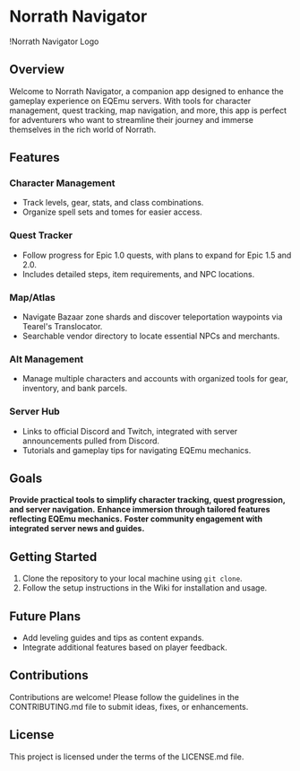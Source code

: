 # Norrath Navigator

!Norrath Navigator Logo

## Overview
Welcome to Norrath Navigator, a companion app designed to enhance the gameplay experience on EQEmu servers. With tools for character management, quest tracking, map navigation, and more, this app is perfect for adventurers who want to streamline their journey and immerse themselves in the rich world of Norrath.

## Features
### Character Management
- Track levels, gear, stats, and class combinations.
- Organize spell sets and tomes for easier access.

### Quest Tracker
- Follow progress for Epic 1.0 quests, with plans to expand for Epic 1.5 and 2.0.
- Includes detailed steps, item requirements, and NPC locations.

### Map/Atlas
- Navigate Bazaar zone shards and discover teleportation waypoints via Tearel's Translocator.
- Searchable vendor directory to locate essential NPCs and merchants.

### Alt Management
- Manage multiple characters and accounts with organized tools for gear, inventory, and bank parcels.

### Server Hub
- Links to official Discord and Twitch, integrated with server announcements pulled from Discord.
- Tutorials and gameplay tips for navigating EQEmu mechanics.

## Goals
**Provide practical tools to simplify character tracking, quest progression, and server navigation.**
**Enhance immersion through tailored features reflecting EQEmu mechanics.**
**Foster community engagement with integrated server news and guides.**

## Getting Started
1. Clone the repository to your local machine using `git clone`.
2. Follow the setup instructions in the Wiki for installation and usage.

## Future Plans
- Add leveling guides and tips as content expands.
- Integrate additional features based on player feedback.

## Contributions
Contributions are welcome! Please follow the guidelines in the CONTRIBUTING.md file to submit ideas, fixes, or enhancements.

## License
This project is licensed under the terms of the LICENSE.md file.
